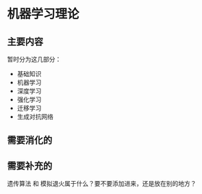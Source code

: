 # 机器学习理论

## 主要内容

暂时分为这几部分：

- 基础知识
- 机器学习
- 深度学习
- 强化学习
- 迁移学习
- 生成对抗网络





## 需要消化的


## 需要补充的

遗传算法 和 模拟退火属于什么？要不要添加进来，还是放在别的地方？

